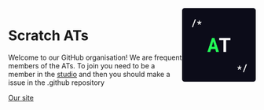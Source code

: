<img src="https://raw.githubusercontent.com/scratch-advancedtopics/.github/main/profile/logo.svg" width="150px" align="right" />

# Scratch ATs
Welcome to our GitHub organisation! We are frequent members of the ATs.
To join you need to be a member in the [studio](https://scratch.mit.edu/studios/30152868/) and then you should make a issue in the .github repository

[Our site](https://scratch-advancedtopics.github.io)
